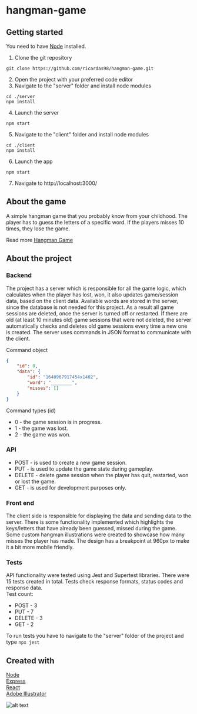 # hangman-game
## Getting started
You need to have [Node](https://nodejs.org/en/download/) installed.
1. Clone the git repository
```
git clone https://github.com/ricardas98/hangman-game.git
```
2. Open the project with your preferred code editor
3. Navigate to the "server" folder and install node modules
```
cd ./server
npm install
```
4. Launch the server
```
npm start
```
5. Navigate to the "client" folder and install node modules
```
cd ./client
npm install
```
6. Launch the app
```
npm start
```
7. Navigate to http://localhost:3000/

## About the game
A simple hangman game that you probably know from your childhood. The player has to guess the letters of a specific word. 
If the players misses 10 times, they lose the game.  

Read more [Hangman Game](https://en.wikipedia.org/wiki/Hangman_(game)) 


## About the project

### Backend

The project has a server which is responsible for all the game logic, which calculates when the player has lost, won, it also updates game/session data, based on the client data.
Available words are stored in the server, since the database is not needed for this project. As a result all game sessions are deleted, once the server is turned off or restarted. If there are old (at least 10 minutes old) game
sessions that were not deleted, the server automatically checks and deletes old game sessions every time a new one is created. The server uses commands in JSON format to communicate with the client.

Command object
```json
{
    "id": 0,
    "data": {
        "id": "1640967917454x1402",
        "word": "________",
        "misses": []
    }
}
```

Command types (id)

* 0 - the game session is in progress.
* 1 - the game was lost.
* 2 - the game was won.

### API

* POST - is used to create a new game session.  
* PUT - is used to update the game state during gameplay.
* DELETE - delete game session when the player has quit, restarted, won or lost the game.  
* GET - is used for development purposes only.

### Front end

The client side is responsible for displaying the data and sending data to the server. There is some functionality implemented which highlights the keys/letters that have already been guessed, missed during the game. 
Some custom hangman illustrations were created to showcase how many misses the player has made. The design has a breakpoint at 960px to make it a bit more mobile friendly.

### Tests

API functionality were tested using Jest and Supertest libraries. There were 15 tests created in total. Tests check response formats, status codes and response data.  
Test count:
* POST - 3
* PUT - 7
* DELETE - 3
* GET - 2

To run tests you have to navigate to the "server" folder of the project and type ```npx jest```



## Created with

[Node](https://nodejs.org/en/)  
[Express](https://expressjs.com/)  
[React](https://reactjs.org/)  
[Adobe Illustrator](https://www.adobe.com/lt/products/illustrator.html)



![alt text](https://i.imgur.com/lfzE4uP.png "Game view")
